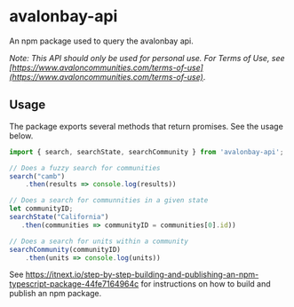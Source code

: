 # avalonbay-api

An npm package used to query the avalonbay api.

*Note: This API should only be used for personal use. For Terms of Use, see [https://www.avaloncommunities.com/terms-of-use](https://www.avaloncommunities.com/terms-of-use)*.

## Usage
The package exports several methods that return promises. See the usage below.
```js
import { search, searchState, searchCommunity } from 'avalonbay-api';

// Does a fuzzy search for communities
search("camb")
    .then(results => console.log(results))

// Does a search for communnities in a given state
let communityID;
searchState("California")
   .then(communities => communityID = communities[0].id))

// Does a search for units within a community
searchCommunity(communityID)
    .then(units => console.log(units))

```

See https://itnext.io/step-by-step-building-and-publishing-an-npm-typescript-package-44fe7164964c for instructions on how to build and publish an npm package.